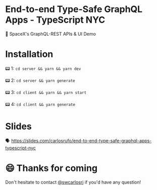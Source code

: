 # End-to-end Type-Safe GraphQL Apps - TypeScript NYC
🚀 SpaceX's GraphQL-REST APIs &amp; UI Demo

# Installation

📟 1: `cd server && yarn && yarn dev`

📟 2: `cd server && yarn generate`

📟 3: `cd client && yarn && yarn start`

📟 4: `cd client && yarn generate`

# Slides

🗣 https://slides.com/carlosrufo/end-to-end-type-safe-graphql-apps-typescript-nyc

# 😄 Thanks for coming

Don't hesitate to contact [@swcarlosrj](https://twitter.com/swcarlosrj) if you'd have any question!

